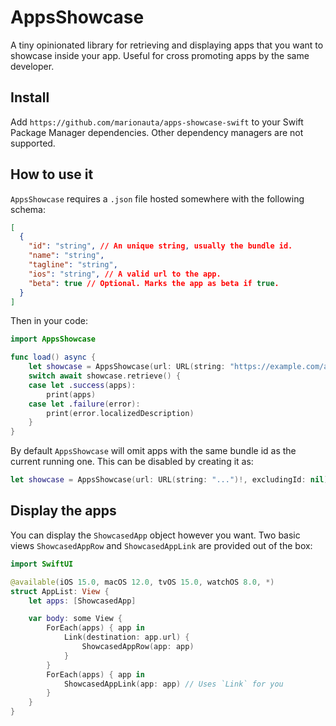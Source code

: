 # AppsShowcase

A tiny opinionated library for retrieving and displaying apps that you want to
showcase inside your app. Useful for cross promoting apps by the same developer.

## Install

Add `https://github.com/marionauta/apps-showcase-swift` to your Swift Package
Manager dependencies. Other dependency managers are not supported.

## How to use it

`AppsShowcase` requires a `.json` file hosted somewhere with the following schema:

```json
[
  {
    "id": "string", // An unique string, usually the bundle id.
    "name": "string",
    "tagline": "string",
    "ios": "string", // A valid url to the app.
    "beta": true // Optional. Marks the app as beta if true.
  }
]
```

Then in your code:

```swift
import AppsShowcase

func load() async {
    let showcase = AppsShowcase(url: URL(string: "https://example.com/apps.json")!)
    switch await showcase.retrieve() {
    case let .success(apps):
        print(apps)
    case let .failure(error):
        print(error.localizedDescription)
    }
}
```

By default `AppsShowcase` will omit apps with the same bundle id as the current
running one. This can be disabled by creating it as:

```swift
let showcase = AppsShowcase(url: URL(string: "...")!, excludingId: nil)
```

## Display the apps

You can display the `ShowcasedApp` object however you want. Two basic views
`ShowcasedAppRow` and `ShowcasedAppLink` are provided out of the box:

```swift
import SwiftUI

@available(iOS 15.0, macOS 12.0, tvOS 15.0, watchOS 8.0, *)
struct AppList: View {
    let apps: [ShowcasedApp]

    var body: some View {
        ForEach(apps) { app in
            Link(destination: app.url) {
                ShowcasedAppRow(app: app)
            }
        }
        ForEach(apps) { app in
            ShowcasedAppLink(app: app) // Uses `Link` for you
        }
    }
}
```
